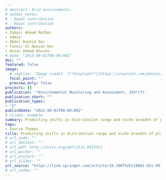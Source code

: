 ```yaml
---
# abstract: Arid environments. 
# author_notes:
# - Equal contribution
# - Equal contribution
authors:
- Zubair Ahmad Rather
- admin
- Abdul Rashid Dar
- Tanvir Ul Hassan Dar
- Anzar Ahmad Khuroo
# date: "2015-09-01T00:00:00Z"
doi: ""
featured: false
image:
  # caption: 'Image credit: [**Unsplash**](https://unsplash.com/photos/jdD8gXaTZsc)'
  focal_point: ""
  preview_only: false
projects: []
publication: '*Environmental Monitoring and Assessment, 193*(7)'
publication_short: ""
publication_types:
- "2"
publishDate: "2021-06-01T00:00:00Z"
# slides: example
summary: Predicting shifts in distribution range and niche breadth of plant species in contrasting arid environments under climate change.
tags:
- Source Themes
title: Predicting shifts in distribution range and niche breadth of plant species in contrasting arid environments under climate change
# url_code: ""
# url_dataset: ""
# url_pdf: http://arxiv.org/pdf/1512.04133v1
# url_poster: ""
# url_project: ""
# url_slides: ""
url_source: "https://link.springer.com/article/10.1007%2Fs10661-021-09160-5"
# url_video: ""
---
```



